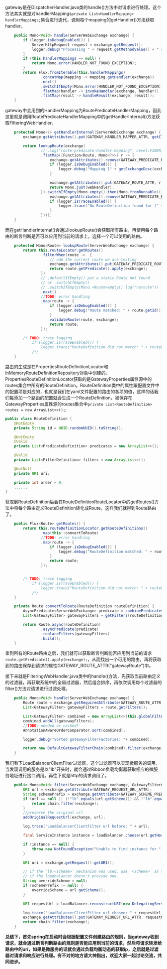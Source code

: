 gateway是在DispatcherHandler.java类的handle()方法中对请求进行处理。这个方法其实就是对handlerMappings`private List<HandlerMapping> handlerMappings;`集合进行迭代，调用每个mapping的getHandler()方法获取handler。
```java
	public Mono<Void> handle(ServerWebExchange exchange) {
		if (logger.isDebugEnabled()) {
			ServerHttpRequest request = exchange.getRequest();
			logger.debug("Processing " + request.getMethodValue() + " request for [" + request.getURI() + "]");
		}
		if (this.handlerMappings == null) {
			return Mono.error(HANDLER_NOT_FOUND_EXCEPTION);
		}
		return Flux.fromIterable(this.handlerMappings)
				.concatMap(mapping -> mapping.getHandler(exchange))
				.next()
				.switchIfEmpty(Mono.error(HANDLER_NOT_FOUND_EXCEPTION))
				.flatMap(handler -> invokeHandler(exchange, handler))
				.flatMap(result -> handleResult(exchange, result));
	}
```
gateway中会用到的HandlerMapping为RoutePredicateHandlerMapping，因此这里就是调用RoutePredicateHandlerMapping中的getHandlerInternal()方法获取FilteringWebHandler。
```java
	protected Mono<?> getHandlerInternal(ServerWebExchange exchange) {
		exchange.getAttributes().put(GATEWAY_HANDLER_MAPPER_ATTR, getClass().getSimpleName());

		return lookupRoute(exchange)
				// .log("route-predicate-handler-mapping", Level.FINER) //name this
				.flatMap((Function<Route, Mono<?>>) r -> {
					exchange.getAttributes().remove(GATEWAY_PREDICATE_ROUTE_ATTR);
					if (logger.isDebugEnabled()) {
						logger.debug("Mapping [" + getExchangeDesc(exchange) + "] to " + r);
					}

					exchange.getAttributes().put(GATEWAY_ROUTE_ATTR, r);
					return Mono.just(webHandler);
				}).switchIfEmpty(Mono.empty().then(Mono.fromRunnable(() -> {
					exchange.getAttributes().remove(GATEWAY_PREDICATE_ROUTE_ATTR);
					if (logger.isTraceEnabled()) {
						logger.trace("No RouteDefinition found for [" + getExchangeDesc(exchange) + "]");
					}
				})));
	}
```
而在getHandlerInternal()会通过lookupRoute()会获取所有路由，再使用每个路由的断言判断是否可以应用到当前的请求上，选择一个可以使用的路由。
```java
	protected Mono<Route> lookupRoute(ServerWebExchange exchange) {
		return this.routeLocator.getRoutes()
				.filterWhen(route ->  {
					// add the current route we are testing
					exchange.getAttributes().put(GATEWAY_PREDICATE_ROUTE_ATTR, route.getId());
					return route.getPredicate().apply(exchange);
				})
				// .defaultIfEmpty() put a static Route not found
				// or .switchIfEmpty()
				// .switchIfEmpty(Mono.<Route>empty().log("noroute"))
				.next()
				//TODO: error handling
				.map(route -> {
					if (logger.isDebugEnabled()) {
						logger.debug("Route matched: " + route.getId());
					}
					validateRoute(route, exchange);
					return route;
				});

		/* TODO: trace logging
			if (logger.isTraceEnabled()) {
				logger.trace("RouteDefinition did not match: " + routeDefinition.getId());
			}*/
	}
```
路由的生成是在PropertiesRouteDefinitionLocator和InMemoryRouteDefinitionRepository对象中创建的。
PropertiesRouteDefinitionLocator获取的是GatewayProperties属性源中的routes集合中所有的RouteDefinition。RouteDefinition类中的属性跟配置文件中的配置项是对应的，也就是我们在yaml文件配置的路由的各项的值，这样的话我们每添加一个路由的配置就会生成一个RouteDefinition，被保存在GatewayProperties属性源的routes集合中`private List<RouteDefinition> routes = new ArrayList<>();`;
```java
public class RouteDefinition {
	@NotEmpty
	private String id = UUID.randomUUID().toString();

	@NotEmpty
	@Valid
	private List<PredicateDefinition> predicates = new ArrayList<>();

	@Valid
	private List<FilterDefinition> filters = new ArrayList<>();

	@NotNull
	private URI uri;

	private int order = 0;
    ......
} 
``` 
获取到RouteDefinition后会在RouteDefinitionRouteLocator中的getRoutes()方法中将每个路由定义RouteDefinition转化成Route，这样我们就得到Route路由了。
```java
	public Flux<Route> getRoutes() {
		return this.routeDefinitionLocator.getRouteDefinitions()
				.map(this::convertToRoute)
				//TODO: error handling
				.map(route -> {
					if (logger.isDebugEnabled()) {
						logger.debug("RouteDefinition matched: " + route.getId());
					}
					return route;
				});


		/* TODO: trace logging
			if (logger.isTraceEnabled()) {
				logger.trace("RouteDefinition did not match: " + routeDefinition.getId());
			}*/
	}

    private Route convertToRoute(RouteDefinition routeDefinition) {
		AsyncPredicate<ServerWebExchange> predicate = combinePredicates(routeDefinition);
		List<GatewayFilter> gatewayFilters = getFilters(routeDefinition);

		return Route.async(routeDefinition)
				.asyncPredicate(predicate)
				.replaceFilters(gatewayFilters)
				.build();
	}
```
拿到所有的Route路由之后，我们就可以获取断言判断能否应用到当前的请求`route.getPredicate().apply(exchange);`，从而找出一个可用的路由，再将获取到的路由保存到请求的属性GATEWAY_ROUTE_ATTR("gatewayRoute")中。

接下来就是FilteringWebHandler.java类中的handle()方法，先获取当前路由定义的过滤器，再获取系统中的全局过滤器，然后组合排序，再依次调用每个过滤器的filter()方法对请求进行过滤处理。
```java
	public Mono<Void> handle(ServerWebExchange exchange) {
		Route route = exchange.getRequiredAttribute(GATEWAY_ROUTE_ATTR);
		List<GatewayFilter> gatewayFilters = route.getFilters();

		List<GatewayFilter> combined = new ArrayList<>(this.globalFilters);
		combined.addAll(gatewayFilters);
		//TODO: needed or cached?
		AnnotationAwareOrderComparator.sort(combined);

		logger.debug("Sorted gatewayFilterFactories: "+ combined);

		return new DefaultGatewayFilterChain(combined).filter(exchange);
	}
```
我们看下LoadBalancerClientFilter过滤器，这个过滤器可以实现微服务的调用，当发现调用的服务是以"lb"开头时，就会通过Ribbon负载均衡器获取相应的微服务地址进行接口调用。再往下就是http的请求调用了。
```java
	public Mono<Void> filter(ServerWebExchange exchange, GatewayFilterChain chain) {
		URI url = exchange.getAttribute(GATEWAY_REQUEST_URL_ATTR);
		String schemePrefix = exchange.getAttribute(GATEWAY_SCHEME_PREFIX_ATTR);
		if (url == null || (!"lb".equals(url.getScheme()) && !"lb".equals(schemePrefix))) {
			return chain.filter(exchange);
		}
		//preserve the original url
		addOriginalRequestUrl(exchange, url);

		log.trace("LoadBalancerClientFilter url before: " + url);

		final ServiceInstance instance = loadBalancer.choose(url.getHost());

		if (instance == null) {
			throw new NotFoundException("Unable to find instance for " + url.getHost());
		}

		URI uri = exchange.getRequest().getURI();

		// if the `lb:<scheme>` mechanism was used, use `<scheme>` as the default,
		// if the loadbalancer doesn't provide one.
		String overrideScheme = null;
		if (schemePrefix != null) {
			overrideScheme = url.getScheme();
		}

		URI requestUrl = loadBalancer.reconstructURI(new DelegatingServiceInstance(instance, overrideScheme), uri);

		log.trace("LoadBalancerClientFilter url chosen: " + requestUrl);
		exchange.getAttributes().put(GATEWAY_REQUEST_URL_ATTR, requestUrl);
		return chain.filter(exchange);
	}
```
**总结下，首先spring在启动时会根据配置文件创建路由的规则，当gateway收到请求，就会通过断言判断路由的规则是否能应用到当前的请求，然后将请求转发给路由中的uri，如果是微服务的话就会通过负载均衡动态的获取ip，之后就是过滤器对请求和响应进行处理。有不对的地方请大神指出，欢迎大家一起讨论交流，共同进步。**